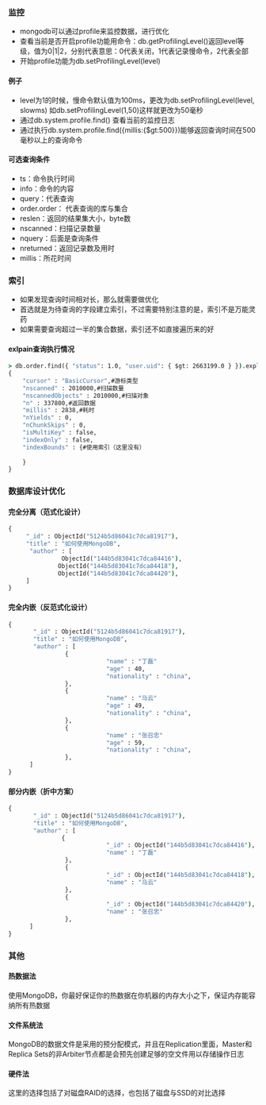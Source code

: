 ### 监控
- mongodb可以通过profile来监控数据，进行优化
- 查看当前是否开启profile功能用命令：db.getProfilingLevel()返回level等级，值为0|1|2，分别代表意思：0代表关闭，1代表记录慢命令，2代表全部
- 开始profile功能为db.setProfilingLevel(level)

#### 例子
- level为1的时候，慢命令默认值为100ms，更改为db.setProfilingLevel(level, slowms) 如db.setProfilingLevel(1,50)这样就更改为50毫秒
- 通过db.system.profile.find() 查看当前的监控日志
- 通过执行db.system.profile.find({millis:{$gt:500}})能够返回查询时间在500毫秒以上的查询命令

#### 可选查询条件
- ts：命令执行时间
- info：命令的内容
- query：代表查询
- order.order： 代表查询的库与集合
- reslen：返回的结果集大小，byte数
- nscanned：扫描记录数量
- nquery：后面是查询条件
- nreturned：返回记录数及用时
- millis：所花时间

### 索引
- 如果发现查询时间相对长，那么就需要做优化
- 首选就是为待查询的字段建立索引，不过需要特别注意的是，索引不是万能灵药
- 如果需要查询超过一半的集合数据，索引还不如直接遍历来的好

#### exlpain查询执行情况
```cmd
> db.order.find({ "status": 1.0, "user.uid": { $gt: 2663199.0 } }).explain()
{
    "cursor" : "BasicCursor",#游标类型
    "nscanned" : 2010000,#扫描数量
    "nscannedObjects" : 2010000,#扫描对象
    "n" : 337800,#返回数据
    "millis" : 2838,#耗时
    "nYields" : 0,
    "nChunkSkips" : 0,
    "isMultiKey" : false,
    "indexOnly" : false,
    "indexBounds" : {#使用索引（这里没有）
        
    }
}
```

### 数据库设计优化
#### 完全分离（范式化设计）
```cmd
{
     "_id" : ObjectId("5124b5d86041c7dca81917"),
     "title" : "如何使用MongoDB", 
      "author" : [ 
               ObjectId("144b5d83041c7dca84416"),
              ObjectId("144b5d83041c7dca84418"),
              ObjectId("144b5d83041c7dca84420"),
     ]
}
```
#### 完全内嵌（反范式化设计）
```cmd
{
       "_id" : ObjectId("5124b5d86041c7dca81917"),
       "title" : "如何使用MongoDB",
       "author" : [
                {
                    　　　　 "name" : "丁磊"
                   　　　　  "age" : 40,
                     　　　　"nationality" : "china",
                },
                {
                   　　　　  "name" : "马云"
                  　　　　   "age" : 49,
                   　　　　  "nationality" : "china",
                },
                {
                   　　　　  "name" : "张召忠"
                  　　　　   "age" : 59,
                  　　　　   "nationality" : "china",
                },
      ]
}
```

#### 部分内嵌（折中方案）
```cmd
{
       "_id" : ObjectId("5124b5d86041c7dca81917"),
       "title" : "如何使用MongoDB",
       "author" : [ 
               {
                     　　　　"_id" : ObjectId("144b5d83041c7dca84416"),
                   　　　　  "name" : "丁磊"
                },
                {
                    　　　　 "_id" : ObjectId("144b5d83041c7dca84418"),
                  　　　　   "name" : "马云"
                },
                {
                    　　　　 "_id" : ObjectId("144b5d83041c7dca84420"),
                   　　　　  "name" : "张召忠"
                },
      ]
}
```

### 其他
#### 热数据法
使用MongoDB，你最好保证你的热数据在你机器的内存大小之下，保证内存能容纳所有热数据

#### 文件系统法
MongoDB的数据文件是采用的预分配模式，并且在Replication里面，Master和Replica Sets的非Arbiter节点都是会预先创建足够的空文件用以存储操作日志

#### 硬件法
这里的选择包括了对磁盘RAID的选择，也包括了磁盘与SSD的对比选择

